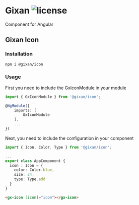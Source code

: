# Gixan ![license](https://img.shields.io/npm/l/react-md)

Component for Angular

## Gixan Icon

### Installation

```sh
npm i @gixan/icon
```

### Usage
First you need to include the GxIconModule in your module
```typescript
import { GxIconModule } from '@gixan/icon';

@NgModule({
    imports: [
        GxIconModule
    ],
    ...
})
```

Next, you need to include the configuration in your component
```typescript
import { Icon, Color, Type } from '@gixan/icon';

...
export class AppComponent {
  icon : Icon = {
    color: Color.blue,
    size: 24,
    type: Type.add
  }
}
```

```html
<gx-icon [icon]="icon"></gx-icon>
```